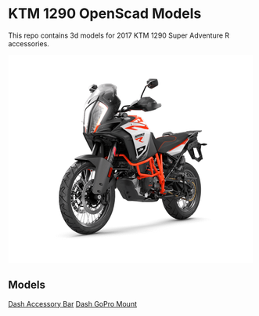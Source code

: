 # KTM 1290 OpenScad Models
This repo contains 3d models for 2017 KTM 1290 Super Adventure R accessories.  

<img src="1290-superadventure-r.png" alt="2017 KTM 1290 Super Adventure R Image" width="500" height="425">

## Models
[Dash Accessory Bar](docs/dash_accessory_bar.md)
[Dash GoPro Mount](docs/dash_gopro_hero_session5_mount.md)
